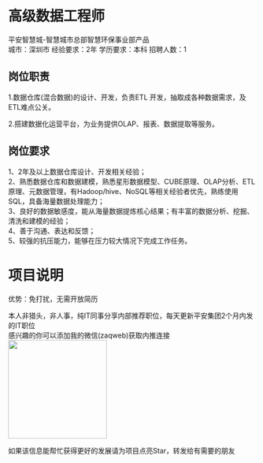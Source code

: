 # 高级数据工程师
平安智慧城-智慧城市总部智慧环保事业部产品  
城市：深圳市 经验要求：2年 学历要求：本科  招聘人数：1

## 岗位职责
1.数据仓库(混合数据)的设计、开发，负责ETL 开发，抽取成各种数据需求，及ETL难点公关。   
   
2.搭建数据化运营平台，为业务提供OLAP、报表、数据提取等服务。

## 岗位要求
1、2年及以上数据仓库设计、开发相关经验；   
2、熟悉数据仓库和数据建模，熟悉星形数据模型、CUBE原理、OLAP分析、ETL原理、元数据管理，有Hadoop/hive、NoSQL等相关经验者优先，熟练使用SQL，具备海量数据处理能力；   
3、良好的数据敏感度，能从海量数据提炼核心结果；有丰富的数据分析、挖掘、清洗和建模的经验；   
4、善于沟通、表达和反馈；   
5、较强的抗压能力，能够在压力较大情况下完成工作任务。

# 项目说明

优势：免打扰，无需开放简历

本人非猎头，非人事，纯IT同事分享内部推荐职位，每天更新平安集团2个月内发的IT职位  
感兴趣的你可以添加我的微信(zaqweb)获取内推连接  
<img src="https://github.com/zaqweb/PA-IT-JOBS/blob/master/WechatICode.jpeg"  height="200" width="200">

如果该信息能帮忙获得更好的发展请为项目点亮Star，转发给有需要的朋友





